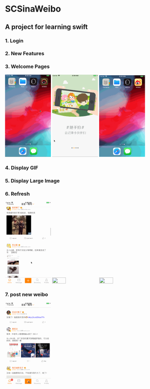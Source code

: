 # SCSinaWeibo

A project for learning swift
----
### 1. Login
### 2. New Features
### 3. Welcome Pages

<p float="left">
  <img src="https://github.com/rayray199085/SCSinaWeibo/blob/master/images/weibo_login.gif" width="30%" height="30%">
    <img src="https://github.com/rayray199085/SCSinaWeibo/blob/master/images/weibo_new_feature.gif" width="30%" height="30%">
    <img src="https://github.com/rayray199085/SCSinaWeibo/blob/master/images/weibo_welcome.gif" width="30%" height="30%">
</p>  

### 4. Display GIF
### 5. Display Large Image
### 6. Refresh

<p float="left">
  <img src="https://github.com/rayray199085/SCSinaWeibo/blob/master/images/weibo_gif.gif" width="30%" height="30%">
    <img src="https://github.com/rayray199085/SCSinaWeibo/blob/master/images/weibo_large_image.gif" width="30%" height="30%">
    <img src="https://github.com/rayray199085/SCSinaWeibo/blob/master/images/weibo_refresh.gif" width="30%" height="30%">
</p>  

### 7. post new weibo

<p float="center">
  <img src="https://github.com/rayray199085/SCSinaWeibo/blob/master/images/weibo_post.gif" width="30%" height="30%">
</p>
